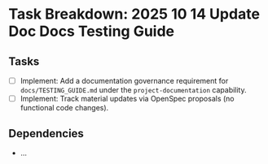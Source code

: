 # Task Breakdown: 2025 10 14 Update Doc Docs Testing Guide

## Tasks

- [ ] Implement: Add a documentation governance requirement for `docs/TESTING_GUIDE.md` under the `project-documentation` capability.
- [ ] Implement: Track material updates via OpenSpec proposals (no functional code changes).

## Dependencies

- ...
